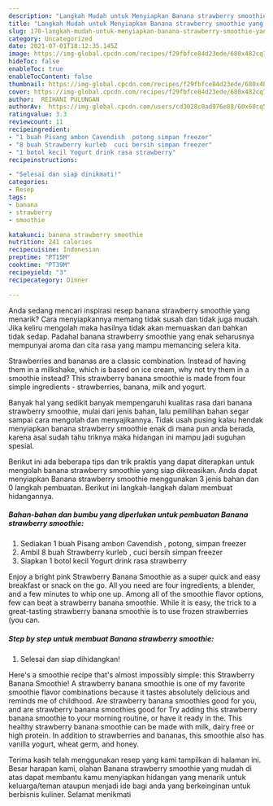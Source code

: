 ```yaml
---
description: "Langkah Mudah untuk Menyiapkan Banana strawberry smoothie yang Enak"
title: "Langkah Mudah untuk Menyiapkan Banana strawberry smoothie yang Enak"
slug: 170-langkah-mudah-untuk-menyiapkan-banana-strawberry-smoothie-yang-enak
category: Uncategorized
date: 2021-07-01T18:12:35.145Z
image: https://img-global.cpcdn.com/recipes/f29fbfce84d23ede/680x482cq70/banana-strawberry-smoothie-foto-resep-utama.jpg
hideToc: false
enableToc: true
enableTocContent: false
thumbnail: https://img-global.cpcdn.com/recipes/f29fbfce84d23ede/680x482cq70/banana-strawberry-smoothie-foto-resep-utama.jpg
cover: https://img-global.cpcdn.com/recipes/f29fbfce84d23ede/680x482cq70/banana-strawberry-smoothie-foto-resep-utama.jpg
author:  REIHANI PULUNGAN
authorAv:  https://img-global.cpcdn.com/users/cd3028c0ad976e88/60x60cq50/avatar.jpg
ratingvalue: 3.3
reviewcount: 11
recipeingredient:
- "1 buah Pisang ambon Cavendish  potong simpan freezer"
- "8 buah Strawberry kurleb  cuci bersih simpan freezer"
- "1 botol kecil Yogurt drink rasa strawberry"
recipeinstructions:

- "Selesai dan siap dinikmati!"
categories:
- Resep
tags:
- banana
- strawberry
- smoothie

katakunci: banana strawberry smoothie 
nutrition: 241 calories
recipecuisine: Indonesian
preptime: "PT15M"
cooktime: "PT39M"
recipeyield: "3"
recipecategory: Dinner

---
```



Anda sedang mencari inspirasi resep banana strawberry smoothie yang menarik? Cara menyiapkannya memang tidak susah dan tidak juga mudah. Jika keliru mengolah maka hasilnya tidak akan memuaskan dan bahkan tidak sedap. Padahal banana strawberry smoothie yang enak seharusnya mempunyai aroma dan cita rasa yang mampu memancing selera kita.


Strawberries and bananas are a classic combination. Instead of having them in a milkshake, which is based on ice cream, why not try them in a smoothie instead? This strawberry banana smoothie is made from four simple ingredients - strawberries, banana, milk and yogurt.

Banyak hal yang sedikit banyak mempengaruhi kualitas rasa dari banana strawberry smoothie, mulai dari jenis bahan, lalu pemilihan bahan segar sampai cara mengolah dan menyajikannya. Tidak usah pusing kalau hendak menyiapkan banana strawberry smoothie enak di mana pun anda berada, karena asal sudah tahu triknya maka hidangan ini mampu jadi suguhan spesial.


Berikut ini ada beberapa tips dan trik praktis yang dapat diterapkan untuk mengolah banana strawberry smoothie yang siap dikreasikan. Anda dapat menyiapkan Banana strawberry smoothie menggunakan 3 jenis bahan dan 0 langkah pembuatan. Berikut ini langkah-langkah dalam membuat hidangannya.

<!--inarticleads1-->

##### Bahan-bahan dan bumbu yang diperlukan untuk pembuatan Banana strawberry smoothie:

1. Sediakan 1 buah Pisang ambon Cavendish , potong, simpan freezer
1. Ambil 8 buah Strawberry kurleb , cuci bersih simpan freezer
1. Siapkan 1 botol kecil Yogurt drink rasa strawberry


Enjoy a bright pink Strawberry Banana Smoothie as a super quick and easy breakfast or snack on the go. All you need are four ingredients, a blender, and a few minutes to whip one up. Among all of the smoothie flavor options, few can beat a strawberry banana smoothie. While it is easy, the trick to a great-tasting strawberry banana smoothie is to use frozen strawberries (you can. 

<!--inarticleads2-->

##### Step by step untuk membuat Banana strawberry smoothie:


1. Selesai dan siap dihidangkan!

Here&#39;s a smoothie recipe that&#39;s almost impossibly simple: this Strawberry Banana Smoothie! A strawberry banana smoothie is one of my favorite smoothie flavor combinations because it tastes absolutely delicious and reminds me of childhood. Are strawberry banana smoothies good for you, and are strawberry banana smoothies good for Try adding this strawberry banana smoothie to your morning routine, or have it ready in the. This healthy strawberry banana smoothie can be made with milk, dairy free or high protein. In addition to strawberries and bananas, this smoothie also has vanilla yogurt, wheat germ, and honey. 

Terima kasih telah menggunakan resep yang kami tampilkan di halaman ini. Besar harapan kami, olahan Banana strawberry smoothie yang mudah di atas dapat membantu kamu menyiapkan hidangan yang menarik untuk keluarga/teman ataupun menjadi ide bagi anda yang berkeinginan untuk berbisnis kuliner. Selamat menikmati
